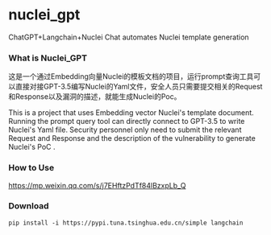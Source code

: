 # nuclei_gpt
ChatGPT+Langchain+Nuclei Chat automates Nuclei template generation

### What is Nuclei_GPT
这是一个通过Embedding向量Nuclei的模板文档的项目，运行prompt查询工具可以直接对接GPT-3.5编写Nuclei的Yaml文件，安全人员只需要提交相关的Request和Response以及漏洞的描述，就能生成Nuclei的Poc。

This is a project that uses Embedding vector Nuclei's template document. Running the prompt query tool can directly connect to GPT-3.5 to write Nuclei's Yaml file. Security personnel only need to submit the relevant Request and Response and the description of the vulnerability to generate Nuclei's PoC .

### How to Use
https://mp.weixin.qq.com/s/j7EHftzPdTf84lBzxpLb_Q

### Download  

```
pip install -i https://pypi.tuna.tsinghua.edu.cn/simple langchain
```